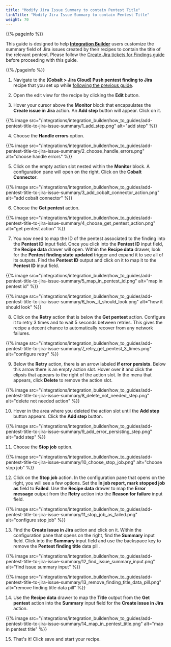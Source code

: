 ```yaml
---
title: "Modify Jira Issue Summary to contain Pentest Title"
linkTitle: "Modify Jira Issue Summary to contain Pentest Title"
weight: 70
---
```


{{% pageinfo %}}

This guide is designed to help [**Integration Builder**](/integrations/integrationbuilder/) users customize the summary field of 
Jira issues created by their recipes to contain the title of the relevant pentest.
Please follow the [Create Jira tickets for Findings guide](/integrations/integrationbuilder/how-to-guides/jira-cloud-migration) before proceeding with this guide.

{{% /pageinfo %}}

1. Navigate to the __[Cobalt > Jira Cloud] Push pentest finding to Jira__ recipe that you set up while [following the previous guide](/integrations/integrationbuilder/how-to-guides/jira-cloud-migration).

2. Open the edit view for the recipe by clicking the __Edit__ button.

3. Hover your cursor above the __Monitor__ block that encapsulates the __Create issue in Jira__ action. An __Add step__ button will appear. Click on it.

{{% image src="/integrations/integration_builder/how_to_guides/add-pentest-title-to-jira-issue-summary/1_add_step.png" alt="add step" %}}

4. Choose the __Handle errors__ option.

{{% image src="/integrations/integration_builder/how_to_guides/add-pentest-title-to-jira-issue-summary/2_choose_handle_errors.png" alt="choose handle errors" %}}

5. Click on the empty action slot nested within the __Monitor__ block. A configuration pane will open on the right. Click on the __Cobalt Connector__.

{{% image src="/integrations/integration_builder/how_to_guides/add-pentest-title-to-jira-issue-summary/3_add_cobalt_connector_action.png" alt="add cobalt connector" %}}

6. Choose the __Get pentest__ action.

{{% image src="/integrations/integration_builder/how_to_guides/add-pentest-title-to-jira-issue-summary/4_choose_get_pentest_action.png" alt="get pentest action" %}}

7. You now need to map the ID of the pentest associated to the finding into the __Pentest ID__ input field.
   Once you click into the __Pentest ID__ input field, the __Recipe data__ drawer will open.
   Within the __Recipe data__ drawer, look for the __Pentest finding state updated__ trigger and expand it to see all of its outputs.
   Find the __Pentest ID__ output and click on it to map it to the __Pentest ID__ input field.

{{% image src="/integrations/integration_builder/how_to_guides/add-pentest-title-to-jira-issue-summary/5_map_in_pentest_id.png" alt="map in pentest id" %}}

{{% image src="/integrations/integration_builder/how_to_guides/add-pentest-title-to-jira-issue-summary/6_how_it_should_look.png" alt="how it should look" %}}

8. Click on the __Retry__ action that is below the __Get pentest__ action. Configure it to retry 3 times and to wait 5 seconds between retries.
   This gives the recipe a decent chance to automatically recover from any network failures.

{{% image src="/integrations/integration_builder/how_to_guides/add-pentest-title-to-jira-issue-summary/7_retry_get_pentest_3_times.png" alt="configure retry" %}}

9. Below the __Retry__ action, there is an arrow labeled __if error persists__. Below this arrow there is an empty action slot. 
   Hover over it and click the elipsis that appears to the right of the action slot.
   In the menu that appears, click __Delete__ to remove the action slot.

{{% image src="/integrations/integration_builder/how_to_guides/add-pentest-title-to-jira-issue-summary/8_delete_not_needed_step.png" alt="delete not needed action" %}}

10. Hover in the area where you deleted the action slot until the __Add step__ button appears. Click the __Add step__ button.

{{% image src="/integrations/integration_builder/how_to_guides/add-pentest-title-to-jira-issue-summary/9_add_error_persisting_step.png" alt="add step" %}}

11. Choose the __Stop job__ option.

{{% image src="/integrations/integration_builder/how_to_guides/add-pentest-title-to-jira-issue-summary/10_choose_stop_job.png" alt="choose stop job" %}}

12. Click on the __Stop job__ action. In the configuration pane that opens on the right, you will see a few options.
    Set the __In job report, mark stopped job as__ field to __Failed__.
    Use the __Recipe data__ drawer to map the __Error message__ output from the __Retry__ action into the __Reason for failure__ input field.

{{% image src="/integrations/integration_builder/how_to_guides/add-pentest-title-to-jira-issue-summary/11_stop_job_as_failed.png" alt="configure stop job" %}}

13. Find the __Create issue in Jira__ action and click on it. Within the configuration pane that opens on the right, find the __Summary__ input field.
    Click into the __Summary__ input field and use the backspace key to remove the __Pentest finding title__ data pill.

{{% image src="/integrations/integration_builder/how_to_guides/add-pentest-title-to-jira-issue-summary/12_find_issue_summary_input.png" alt="find issue summary input" %}}

{{% image src="/integrations/integration_builder/how_to_guides/add-pentest-title-to-jira-issue-summary/13_remove_finding_title_data_pill.png" alt="remove finding title data pill" %}}

14. Use the __Recipe data__ drawer to map the __Title__ output from the __Get pentest__ action into the __Summary__ input field for the __Create issue in Jira__ action.

{{% image src="/integrations/integration_builder/how_to_guides/add-pentest-title-to-jira-issue-summary/14_map_in_pentest_title.png" alt="map in pentest title" %}}

15. That's it! Click save and start your recipe.
